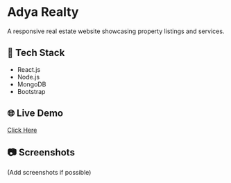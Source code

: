 # Adya Realty
A responsive real estate website showcasing property listings and services.  

## 🔧 Tech Stack
- React.js  
- Node.js  
- MongoDB  
- Bootstrap  

## 🌐 Live Demo
[Click Here](https://adyarealty.com/)

## 📷 Screenshots
(Add screenshots if possible)

